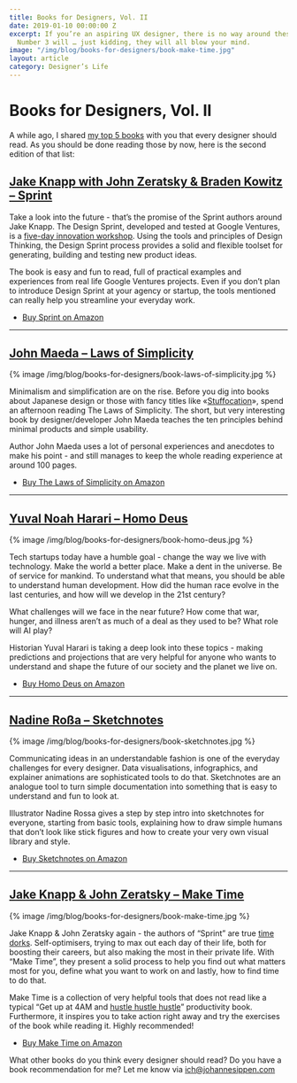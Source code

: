 ```yaml
---
title: Books for Designers, Vol. II
date: 2019-01-10 00:00:00 Z
excerpt: If you’re an aspiring UX designer, there is no way around these 5 books.
  Number 3 will … just kidding, they will all blow your mind.
image: "/img/blog/books-for-designers/book-make-time.jpg"
layout: article
category: Designer’s Life
---
```


# Books for Designers, Vol. II

A while ago, I shared [my top 5 books](https://johannesippen.com/2017/good-reads/) with you that every designer should read. As you should be done reading those by now, here is the second edition of that list:

## [Jake Knapp with John Zeratsky & Braden Kowitz – Sprint](https://www.amazon.com/Sprint-Solve-Problems-Test-Ideas/dp/150112174X/)

Take a look into the future - that’s the promise of the Sprint authors around Jake Knapp. The Design Sprint, developed and tested at Google Ventures, is a [five-day innovation workshop](https://johannesippen.com/2018/design-process-battle/). Using the tools and principles of Design Thinking, the Design Sprint process provides a solid and flexible toolset for generating, building and testing new product ideas. 

The book is easy and fun to read, full of practical examples and experiences from real life Google Ventures projects. Even if you don’t plan to introduce Design Sprint at your agency or startup, the tools mentioned can really help you streamline your everyday work.

- [Buy Sprint on Amazon](https://www.amazon.com/Sprint-Solve-Problems-Test-Ideas/dp/150112174X/)

---

## [John Maeda – Laws of Simplicity](https://www.amazon.com/Laws-Simplicity-Design-Technology-Business/dp/0262134721/)

{% image /img/blog/books-for-designers/book-laws-of-simplicity.jpg %}

Minimalism and simplification are on the rise. Before you dig into books about Japanese design or those with fancy titles like «[Stuffocation](https://www.amazon.com/Stuffocation-Weve-Enough-Stuff-Experience/dp/081299759X/)», spend an afternoon reading The Laws of Simplicity. The short, but very interesting book by designer/developer John Maeda teaches the ten principles behind minimal products and simple usability. 

Author John Maeda uses a lot of personal experiences and anecdotes to make his point - and still manages to keep the whole reading experience at around 100 pages.

- [Buy The Laws of Simplicity on Amazon](https://www.amazon.com/Laws-Simplicity-Design-Technology-Business/dp/0262134721/) 

---

## [Yuval Noah Harari – Homo Deus](https://www.amazon.com/Homo-Deus-Brief-History-Tomorrow/dp/0062464345/)

{% image /img/blog/books-for-designers/book-homo-deus.jpg %}

Tech startups today have a humble goal - change the way we live with technology. Make the world a better place. Make a dent in the universe. Be of service for mankind. To understand what that means, you should be able to understand human development. How did the human race evolve in the last centuries, and how will we develop in the 21st century?

What challenges will we face in the near future? How come that war, hunger, and illness aren’t as much of a deal as they used to be? What role will AI play? 

Historian Yuval Harari is taking a deep look into these topics - making predictions and projections that are very helpful for anyone who wants to understand and shape the future of our society and the planet we live on.

- [Buy Homo Deus on Amazon](https://www.amazon.com/Homo-Deus-Brief-History-Tomorrow/dp/0062464345/)

---

## [Nadine Roßa – Sketchnotes](https://www.amazon.com/Sketchnotes-Visuelle-Business-Meetings-Partyplanung-Rezepten-ebook/dp/B06XFYR7G5/)

{% image /img/blog/books-for-designers/book-sketchnotes.jpg %}

Communicating ideas in an understandable fashion is one of the everyday challenges for every designer. Data visualisations, infographics, and explainer animations are sophisticated tools to do that. Sketchnotes are an analogue tool to turn simple documentation into something that is easy to understand and fun to look at.

Illustrator Nadine Rossa gives a step by step intro into sketchnotes for everyone, starting from basic tools, explaining how to draw simple humans that don’t look like stick figures and how to create your very own visual library and style. 

- [Buy Sketchnotes on Amazon](https://www.amazon.com/Sketchnotes-Visuelle-Business-Meetings-Partyplanung-Rezepten-ebook/dp/B06XFYR7G5/)

---

## [Jake Knapp & John Zeratsky – Make Time](https://www.amazon.com/Make-Time-Focus-Matters-Every/dp/0525572422/)

{% image /img/blog/books-for-designers/book-make-time.jpg %}

Jake Knapp & John Zeratsky again - the authors of “Sprint” are true [time dorks](http://www.timedorks.com/). Self-optimisers, trying to max out each day of their life, both for boosting their careers, but also making the most in their private life. With “Make Time”, they present a solid process to help you find out what matters most for you, define what you want to work on and lastly, how to find time to do that. 

Make Time is a collection of very helpful tools that does not read like a typical “Get up at 4AM and [hustle hustle hustle](https://johannesippen.com/2019/side-hustle-success/)” productivity book. Furthermore, it inspires you to take action right away and try the exercises of the book while reading it. Highly recommended! 

- [Buy Make Time on Amazon](https://www.amazon.com/Make-Time-Focus-Matters-Every/dp/0525572422/)

What other books do you think every designer should read? Do you have a book recommendation for me? Let me know via [ich@johannesippen.com](mailto:ich@johannesippen.com)



